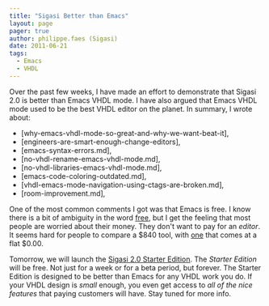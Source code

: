 ```yaml
---
title: "Sigasi Better than Emacs"
layout: page 
pager: true
author: philippe.faes (Sigasi)
date: 2011-06-21
tags: 
  - Emacs
  - VHDL
---
```

Over the past few weeks, I have made an effort to demonstrate that Sigasi 2.0 is better than Emacs VHDL mode. I have also argued that Emacs VHDL mode used to be the best VHDL editor on the planet. In summary, I wrote about:

* [why-emacs-vhdl-mode-so-great-and-why-we-want-beat-it],
* [engineers-are-smart-enough-change-editors],
* [emacs-syntax-errors.md],
* [no-vhdl-rename-emacs-vhdl-mode.md],
* [no-vhdl-libraries-emacs-vhdl-mode.md],
* [emacs-code-coloring-outdated.md],
* [vhdl-emacs-mode-navigation-using-ctags-are-broken.md],
* [room-improvement.md],

One of the most common comments I got was that Emacs is free. I know there is a bit of ambiguity in the word [free](http://en.wikipedia.org/wiki/Gratis_versus_libre), but I get the feeling that most people are worried about their money. They don't want to pay for an _editor_. It seems hard for people to compare a $840 tool, with [one](http://www.iis.ee.ethz.ch/~zimmi/emacs/vhdl-mode.html) that comes at a flat $0.00. 

Tomorrow, we will launch the [Sigasi 2.0 Starter Edition](http://www.sigasi.com/sigasi-starter-edition). The _Starter Edition_ will be free. Not just for a week or for a beta period, but forever.
The Starter Edition is designed to be better than Emacs for any VHDL work you do. If your VHDL design is _small_ enough, you even get access to _all of the nice features_ that paying customers will have. Stay tuned for more info.
